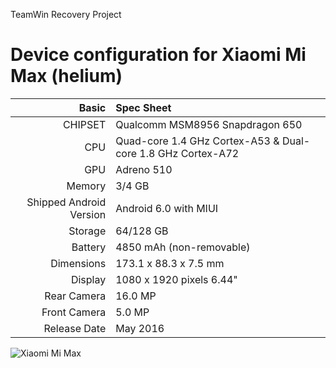 TeamWin Recovery Project

Device configuration for Xiaomi Mi Max (helium)
=====================================

Basic   | Spec Sheet
-------:|:-------------------------
CHIPSET | Qualcomm MSM8956 Snapdragon 650
CPU     | Quad-core 1.4 GHz Cortex-A53 & Dual-core 1.8 GHz Cortex-A72
GPU     | Adreno 510
Memory  | 3/4 GB
Shipped Android Version | Android 6.0 with MIUI
Storage | 64/128 GB
Battery | 4850 mAh (non-removable)
Dimensions | 173.1 x 88.3 x 7.5 mm
Display | 1080 x 1920 pixels 6.44"
Rear Camera  | 16.0 MP
Front Camera | 5.0 MP
Release Date | May 2016

![Xiaomi Mi Max](http://cdn2.gsmarena.com/vv/pics/xiaomi/xiaomi-mi-max--1.jpg "Xiaomi Mi Max")
